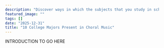```yaml
---
description: "Discover ways in which the subjects that you study in school help make you a better choral musician"
featured_image: ""
tags: []
date: "2025-12-31"
title: "10 College Majors Present in Choral Music"
---
```


INTRODUCTION TO GO HERE

